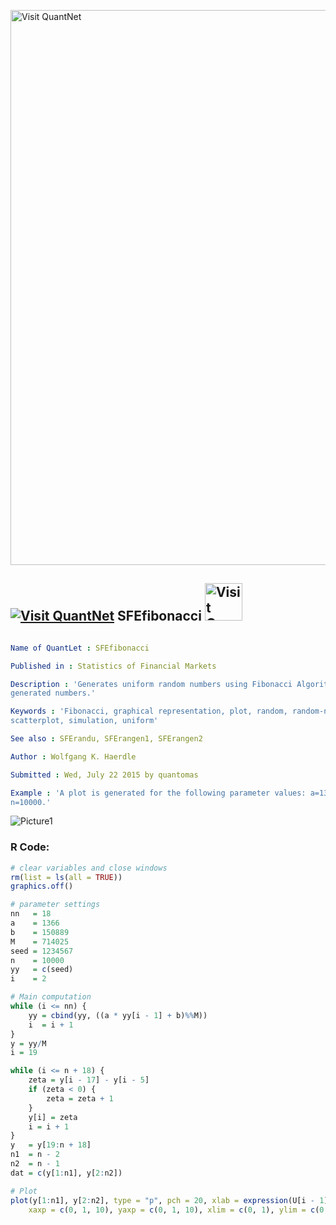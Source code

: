 
[<img src="https://github.com/QuantLet/Styleguide-and-FAQ/blob/master/pictures/banner.png" width="888" alt="Visit QuantNet">](http://quantlet.de/)

## [<img src="https://github.com/QuantLet/Styleguide-and-FAQ/blob/master/pictures/qloqo.png" alt="Visit QuantNet">](http://quantlet.de/) **SFEfibonacci** [<img src="https://github.com/QuantLet/Styleguide-and-FAQ/blob/master/pictures/QN2.png" width="60" alt="Visit QuantNet 2.0">](http://quantlet.de/)

```yaml

Name of QuantLet : SFEfibonacci

Published in : Statistics of Financial Markets

Description : 'Generates uniform random numbers using Fibonacci Algorithm and produces a plot of
generated numbers.'

Keywords : 'Fibonacci, graphical representation, plot, random, random-number-generation,
scatterplot, simulation, uniform'

See also : SFErandu, SFErangen1, SFErangen2

Author : Wolfgang K. Haerdle

Submitted : Wed, July 22 2015 by quantomas

Example : 'A plot is generated for the following parameter values: a=1366, b=150889, M=714025,
n=10000.'

```

![Picture1](SFEfibonacci-1.png)


### R Code:
```r
# clear variables and close windows
rm(list = ls(all = TRUE))
graphics.off()

# parameter settings
nn   = 18
a    = 1366
b    = 150889
M    = 714025
seed = 1234567
n    = 10000
yy   = c(seed)
i    = 2

# Main computation
while (i <= nn) {
    yy = cbind(yy, ((a * yy[i - 1] + b)%%M))
    i  = i + 1
}
y = yy/M
i = 19

while (i <= n + 18) {
    zeta = y[i - 17] - y[i - 5]
    if (zeta < 0) {
        zeta = zeta + 1
    }
    y[i] = zeta
    i = i + 1
}
y   = y[19:n + 18]
n1  = n - 2
n2  = n - 1
dat = c(y[1:n1], y[2:n2])

# Plot
plot(y[1:n1], y[2:n2], type = "p", pch = 20, xlab = expression(U[i - 1]), ylab = expression(U[i]), 
    xaxp = c(0, 1, 10), yaxp = c(0, 1, 10), xlim = c(0, 1), ylim = c(0, 1))

```
